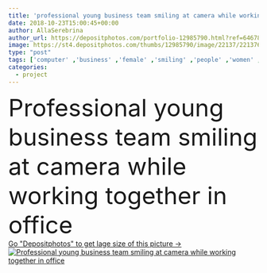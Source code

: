 ```yaml
---
title: 'professional young business team smiling at camera while working together in office'
date: 2018-10-23T15:00:45+00:00
author: AllaSerebrina
author_url: https://depositphotos.com/portfolio-12985790.html?ref=64678756
image: https://st4.depositphotos.com/thumbs/12985790/image/22137/221376210/api_thumb_450.jpg?forcejpeg=true
type: "post"
tags: ['computer' ,'business' ,'female' ,'smiling' ,'people' ,'women' ,'success' ,'caucasian' ,'male' ,'Men' ,'creative' ,'idea' ,'corporate' ,'office' ,'electronic' ,'working' ,'laptop' ,'development' ,'work' ,'together' ,'indoors' ,'project' ,'using' ,'strategy' ,'profession' ,'company' ,'marketing' ,'team' ,'gadget' ,'teamwork' ,'workplace' ,'workspace' ,'management' ,'meeting' ,'businessmen' ,'cooperation' ,'colleagues' ,'coworkers' ,'businesswomen' ,'startup' ,'professional occupation' ,'looking at camera' ,'Young Adults' ,'start up' ,'Business Casual' ,'digital device' ]
categories: 
  - project
---
```

<div aling="center">
            <font size="60"> Professional young business team smiling at camera while working together in office</font>   
</div>
<div>
    <a href='https://st4.depositphotos.com/thumbs/12985790/image/22137/221376210/api_thumb_450.jpg?forcejpeg=true?ref=64678756' target=_blank > Go "Depositphotos" to get lage size of this picture ->
        <img href='https://st4.depositphotos.com/thumbs/12985790/image/22137/221376210/api_thumb_450.jpg?forcejpeg=true?ref=64678756' src='https://st4.depositphotos.com/12985790/22137/i/950/depositphotos_221376210-stock-photo-professional-young-business-team-smiling.jpg?forcejpeg=true' alt='Professional young business team smiling at camera while working together in office' >
    </a>
</div>
